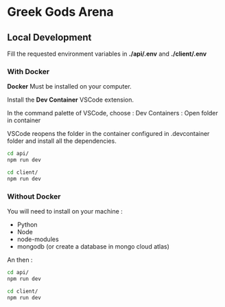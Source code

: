# Greek Gods Arena

## Local Development

Fill the requested environment variables in **./api/.env** and **./client/.env**

### With Docker

**Docker** Must be installed on your computer.

Install the **Dev Container** VSCode extension.

In the command palette of VSCode, choose : Dev Containers : Open folder in container

VSCode reopens the folder in the container configured in .devcontainer folder and install all the dependencies.

```sh
cd api/
npm run dev
```

```sh
cd client/
npm run dev
```

### Without Docker

You will need to install on your machine :

- Python
- Node
- node-modules
- mongodb (or create a database in mongo cloud atlas)

An then :

```sh
cd api/
npm run dev
```

```sh
cd client/
npm run dev
```
